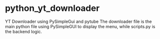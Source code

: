# python_yt_downloader
YT Downloader using PySimpleGui and pytube
The downloader file is the main python file using PySimpleGUI to display the menu,
while scripts.py is the backend logic.
